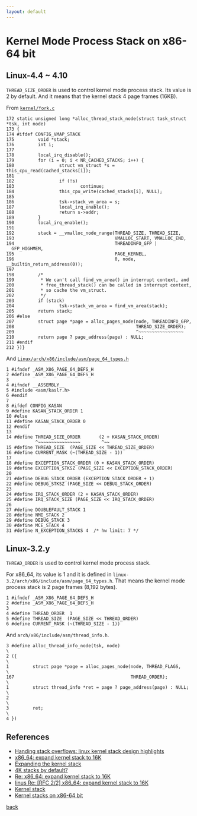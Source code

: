 ```yaml
---
layout: default
---
```


# Kernel Mode Process Stack on x86-64 bit

## Linux-4.4 ~ 4.10

`THREAD_SIZE_ORDER` is used to control kernel mode process stack. Its value
is 2 by default. And it means that the kernel stack 4 page frames (16KB).

From [`kernel/fork.c`](http://lxr.free-electrons.com/source/kernel/fork.c#L172)

```
172 static unsigned long *alloc_thread_stack_node(struct task_struct *tsk, int node)
173 {
174 #ifdef CONFIG_VMAP_STACK
175         void *stack;
176         int i;
177
178         local_irq_disable();
179         for (i = 0; i < NR_CACHED_STACKS; i++) {
180                 struct vm_struct *s = this_cpu_read(cached_stacks[i]);
181
182                 if (!s)
183                         continue;
184                 this_cpu_write(cached_stacks[i], NULL);
185
186                 tsk->stack_vm_area = s;
187                 local_irq_enable();
188                 return s->addr;
189         }
190         local_irq_enable();
191
192         stack = __vmalloc_node_range(THREAD_SIZE, THREAD_SIZE,
193                                      VMALLOC_START, VMALLOC_END,
194                                      THREADINFO_GFP | __GFP_HIGHMEM,
195                                      PAGE_KERNEL,
196                                      0, node, __builtin_return_address(0));
197
198         /*
199          * We can't call find_vm_area() in interrupt context, and
200          * free_thread_stack() can be called in interrupt context,
201          * so cache the vm_struct.
202          */
203         if (stack)
204                 tsk->stack_vm_area = find_vm_area(stack);
205         return stack;
206 #else
207         struct page *page = alloc_pages_node(node, THREADINFO_GFP,
208                                              THREAD_SIZE_ORDER);
209                                              ^~~~~~~~~~~~~~~~~~
210         return page ? page_address(page) : NULL;
211 #endif
212 })}
```

And [`Linux/arch/x86/include/asm/page_64_types.h`](http://lxr.free-electrons.com/source/arch/x86/include/asm/page_64_types.h#L14)

```
1 #ifndef _ASM_X86_PAGE_64_DEFS_H
2 #define _ASM_X86_PAGE_64_DEFS_H
3
4 #ifndef __ASSEMBLY__
5 #include <asm/kaslr.h>
6 #endif
7
8 #ifdef CONFIG_KASAN
9 #define KASAN_STACK_ORDER 1
10 #else
11 #define KASAN_STACK_ORDER 0
12 #endif
13
14 #define THREAD_SIZE_ORDER       (2 + KASAN_STACK_ORDER)
           ^~~~~~~~~~~~~~~~~        ^~~
15 #define THREAD_SIZE  (PAGE_SIZE << THREAD_SIZE_ORDER)
16 #define CURRENT_MASK (~(THREAD_SIZE - 1))
17
18 #define EXCEPTION_STACK_ORDER (0 + KASAN_STACK_ORDER)
19 #define EXCEPTION_STKSZ (PAGE_SIZE << EXCEPTION_STACK_ORDER)
20
21 #define DEBUG_STACK_ORDER (EXCEPTION_STACK_ORDER + 1)
22 #define DEBUG_STKSZ (PAGE_SIZE << DEBUG_STACK_ORDER)
23
24 #define IRQ_STACK_ORDER (2 + KASAN_STACK_ORDER)
25 #define IRQ_STACK_SIZE (PAGE_SIZE << IRQ_STACK_ORDER)
26
27 #define DOUBLEFAULT_STACK 1
28 #define NMI_STACK 2
29 #define DEBUG_STACK 3
30 #define MCE_STACK 4
31 #define N_EXCEPTION_STACKS 4  /* hw limit: 7 */
```

## Linux-3.2.y

`THREAD_ORDER` is used to control kernel mode process stack.

For x86_64, its value is 1 and it is defined in
`linux-3.2/arch/x86/include/asm/page_64_types.h`. That means the kernel mode
process stack is 2 page frames (8,192 bytes).

```
1 #ifndef _ASM_X86_PAGE_64_DEFS_H
2 #define _ASM_X86_PAGE_64_DEFS_H
3
4 #define THREAD_ORDER	1
5 #define THREAD_SIZE  (PAGE_SIZE << THREAD_ORDER)
6 #define CURRENT_MASK (~(THREAD_SIZE - 1))
```

And `arch/x86/include/asm/thread_info.h`.

```
3 #define alloc_thread_info_node(tsk, node)                               \
2 ({                                                                      \
1         struct page *page = alloc_pages_node(node, THREAD_FLAGS,        \
167                                            THREAD_ORDER);             \
1         struct thread_info *ret = page ? page_address(page) : NULL;     \
2                                                                         \
3         ret;                                                            \
4 })
```

## References

- [Handing stack overflows: linux kernel stack design highlights](http://ru.kernelnewbies.org/node/44)
- [x86_64: expand kernel stack to 16K](https://lwn.net/Articles/600645/)
- [Expanding the kernel stack](https://lwn.net/Articles/600644/)
- [4K stacks by default?](https://lwn.net/Articles/279229/)
- [Re: x86_64: expand kernel stack to 16K](https://lwn.net/Articles/600647/)
- [linus Re: [RFC 2/2] x86_64: expand kernel stack to 16K](https://lwn.net/Articles/600649/)
- [Kernel stack](https://lwn.net/Kernel/Index/#Kernel_stack)
- [Kernel stacks on x86-64 bit](https://www.kernel.org/doc/Documentation/x86/kernel-stacks)


[back](../)

